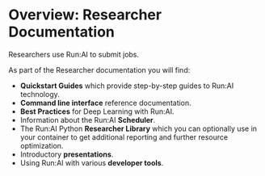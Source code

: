 # Overview: Researcher Documentation

Researchers use Run:AI to submit jobs. 

As part of the Researcher documentation you will find:

* __Quickstart Guides__ which provide step-by-step guides to Run:AI technology.
* __Command line interface__ reference documentation.
* __Best Practices__ for Deep Learning with Run:AI.
* Information about the Run:AI __Scheduler__.
* The Run:AI Python __Researcher Library__ which you can optionally use in your container to get additional reporting and further resource optimization.
* Introductory __presentations__.
* Using Run:AI with various __developer tools__. 